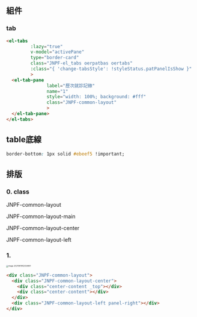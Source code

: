## 組件

### tab

```html
<el-tabs
         :lazy="true"
         v-model="activePane"
         type="border-card"
         class="JNPF-el_tabs oerpatbas oertabs"
         :class="{ 'change-tabsStyle': !styleStatus.patPanelIsShow }"
         >
  <el-tab-pane
               label="歷次就診記錄"
               name="1"
               style="width: 100%; background: #fff"
               class="JNPF-common-layout"
               >
  </el-tab-pane>
</el-tabs>
```



## table底線

```css
border-bottom: 1px solid #ebeef5 !important;
```



## 排版

### 0. class

JNPF-common-layout

JNPF-common-layout-main

JNPF-common-layout-center

JNPF-common-layout-left

### 1.

<img src="https://raw.githubusercontent.com/cynthia204z/mybed1/master/img/image-20210819162028991.png" alt="image-20210819162028991" style="zoom:33%;" />

```html
<div class="JNPF-common-layout">
  <div class="JNPF-common-layout-center">
    <div class="center-content _top"></div>
    <div class="center-content"></div>
  </div>
  <div class="JNPF-common-layout-left panel-right"></div>
</div>
```


